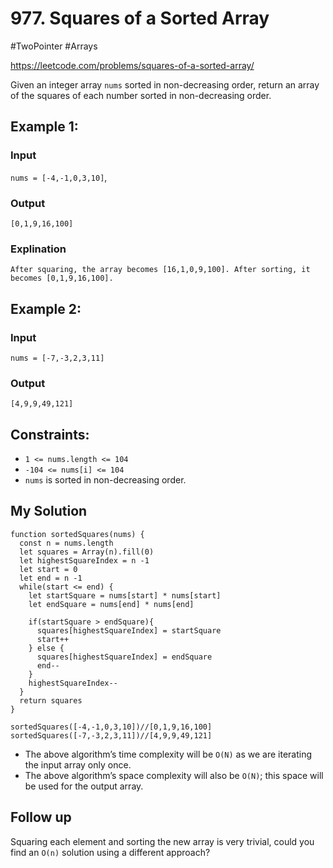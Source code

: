 # 977. Squares of a Sorted Array
#TwoPointer #Arrays

https://leetcode.com/problems/squares-of-a-sorted-array/

Given an integer array `nums` sorted in non-decreasing order, return an array of the squares of each number sorted in non-decreasing order.



## Example 1:

### Input
`nums = [-4,-1,0,3,10]`,
### Output
`[0,1,9,16,100]`
### Explination
`After squaring, the array becomes [16,1,0,9,100].
After sorting, it becomes [0,1,9,16,100].`

## Example 2:

### Input
`nums = [-7,-3,2,3,11]`
### Output
`[4,9,9,49,121]`


## Constraints:

- `1 <= nums.length <= 104`
- `-104 <= nums[i] <= 104`
- `nums` is sorted in non-decreasing order.

## My Solution

````
function sortedSquares(nums) {
  const n = nums.length
  let squares = Array(n).fill(0)
  let highestSquareIndex = n -1
  let start = 0
  let end = n -1
  while(start <= end) {
    let startSquare = nums[start] * nums[start]
    let endSquare = nums[end] * nums[end]
    
    if(startSquare > endSquare){
      squares[highestSquareIndex] = startSquare
      start++
    } else {
      squares[highestSquareIndex] = endSquare
      end--
    }
    highestSquareIndex--
  }
  return squares
}

sortedSquares([-4,-1,0,3,10])//[0,1,9,16,100]
sortedSquares([-7,-3,2,3,11])//[4,9,9,49,121]
````
- The above algorithm’s time complexity will be `O(N)` as we are iterating the input array only once.
- The above algorithm’s space complexity will also be `O(N)`; this space will be used for the output array.

## Follow up
Squaring each element and sorting the new array is very trivial, could you find an `O(n)` solution using a different approach?
